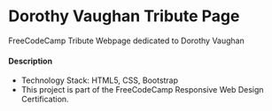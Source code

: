 # Dorothy Vaughan Tribute Page
FreeCodeCamp Tribute Webpage dedicated to Dorothy Vaughan

#### Description
* Technology Stack: HTML5, CSS, Bootstrap
* This project is part of the FreeCodeCamp Responsive Web Design Certification.
